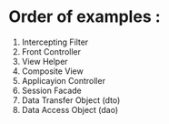 # Order of examples :

1. Intercepting Filter
2. Front Controller
3. View Helper
4. Composite View
5. Applicayion Controller
6. Session Facade
7. Data Transfer Object (dto)
8. Data Access Object (dao)
